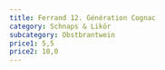 ```yaml
---
title: Ferrand 12. Génération Cognac
category: Schnaps & Likör
subcategory: Obstbrantwein
price1: 5,5
price2: 10,0
---
```

